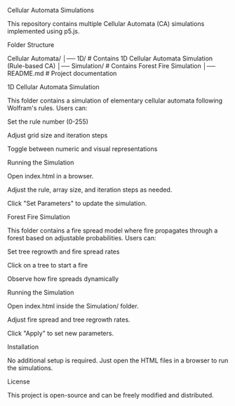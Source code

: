 Cellular Automata Simulations

This repository contains multiple Cellular Automata (CA) simulations implemented using p5.js.

Folder Structure

Cellular Automata/
│── 1D/                # Contains 1D Cellular Automata Simulation (Rule-based CA)
│── Simulation/        # Contains Forest Fire Simulation
│── README.md          # Project documentation

1D Cellular Automata Simulation

This folder contains a simulation of elementary cellular automata following Wolfram's rules. Users can:

Set the rule number (0-255)

Adjust grid size and iteration steps

Toggle between numeric and visual representations

Running the Simulation

Open index.html in a browser.

Adjust the rule, array size, and iteration steps as needed.

Click "Set Parameters" to update the simulation.

Forest Fire Simulation

This folder contains a fire spread model where fire propagates through a forest based on adjustable probabilities. Users can:

Set tree regrowth and fire spread rates

Click on a tree to start a fire

Observe how fire spreads dynamically

Running the Simulation

Open index.html inside the Simulation/ folder.

Adjust fire spread and tree regrowth rates.

Click "Apply" to set new parameters.

Installation

No additional setup is required. Just open the HTML files in a browser to run the simulations.

License

This project is open-source and can be freely modified and distributed.
